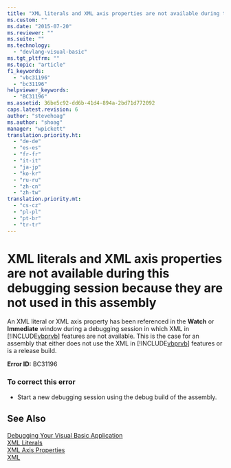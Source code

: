 ```yaml
---
title: "XML literals and XML axis properties are not available during this debugging session because they are not used in this assembly | Microsoft Docs"
ms.custom: ""
ms.date: "2015-07-20"
ms.reviewer: ""
ms.suite: ""
ms.technology: 
  - "devlang-visual-basic"
ms.tgt_pltfrm: ""
ms.topic: "article"
f1_keywords: 
  - "vbc31196"
  - "bc31196"
helpviewer_keywords: 
  - "BC31196"
ms.assetid: 36be5c92-dd6b-41d4-894a-2bd71d772092
caps.latest.revision: 6
author: "stevehoag"
ms.author: "shoag"
manager: "wpickett"
translation.priority.ht: 
  - "de-de"
  - "es-es"
  - "fr-fr"
  - "it-it"
  - "ja-jp"
  - "ko-kr"
  - "ru-ru"
  - "zh-cn"
  - "zh-tw"
translation.priority.mt: 
  - "cs-cz"
  - "pl-pl"
  - "pt-br"
  - "tr-tr"
---
```

# XML literals and XML axis properties are not available during this debugging session because they are not used in this assembly
An XML literal or XML axis property has been referenced in the **Watch** or **Immediate** window during a debugging session in which XML in [!INCLUDE[vbprvb](../code-quality/includes/vbprvb_md.md)] features are not available. This is the case for an assembly that either does not use the XML in [!INCLUDE[vbprvb](../code-quality/includes/vbprvb_md.md)] features or is a release build.  
  
 **Error ID:** BC31196  
  
### To correct this error  
  
-   Start a new debugging session using the debug build of the assembly.  
  
## See Also  
 [Debugging Your Visual Basic Application](/dotnet/visual-basic/developing-apps/debugging)   
 [XML Literals](/dotnet/visual-basic/language-reference/xml-literals/index)   
 [XML Axis Properties](/dotnet/visual-basic/language-reference/xml-axis/xml-axis-properties)   
 [XML](/dotnet/visual-basic/programming-guide/language-features/xml/index)